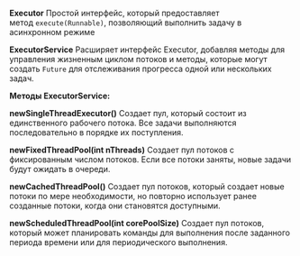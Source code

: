
**Executor**
	Простой интерфейс, который предоставляет метод `execute(Runnable)`, позволяющий выполнить задачу в асинхронном режиме

**ExecutorService**
	Расширяет интерфейс Executor, добавляя методы для управления жизненным циклом потоков и методы, которые могут создать `Future` для отслеживания прогресса одной или нескольких задач.

**Методы ExecutorService:**

**newSingleThreadExecutor()**
	Создает пул, который состоит из единственного рабочего потока. Все задачи выполняются последовательно в порядке их поступления.

**newFixedThreadPool(int nThreads)**
	Создает пул потоков с фиксированным числом потоков.
	Если все потоки заняты, новые задачи будут ожидать в очереди.

**newCachedThreadPool()**
	Создает пул потоков, который создает новые потоки по мере необходимости, но повторно использует ранее созданные потоки, когда они становятся доступными.

**newScheduledThreadPool(int corePoolSize)**
	Создает пул потоков, который может планировать команды для выполнения после заданного периода времени или для периодического выполнения.